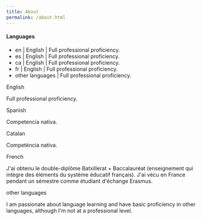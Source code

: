 ```yaml
---
title: About
permalink: /about.html
---
```


<h4>Languages</h4>

<ul>
  <li>en | English | <span class="black-75">Full professional proficiency.</span></li>
  <li>es | English | <span class="black-75">Full professional proficiency.</span></li>
  <li>ca | English | <span class="black-75">Full professional proficiency.</span></li>
  <li>fr | English | <span class="black-75">Full professional proficiency.</span></li>
  <li>other languages | <span class="black-75">Full professional proficiency.</span></li>
</ul>

<div class="contact">
  <p class="contact-title">English</p>
  <p>Full professional proficiency.</p>
</div>

<div class="contact">
  <p class="contact-title">Spanish</p>
  <p>Competencia nativa.</p>
</div>

<div class="contact">
  <p class="contact-title">Catalan</p>
  <p>Competència nativa.</p>
</div>

<div class="contact">
  <p class="contact-title">French</p>
  <p>J'ai obtenu le double-diplôme Batxillerat + Baccalauréat (enseignement qui intègre des éléments du système éducatif français). J'ai vécu en France pendant un sémestre comme étudiant d'échange Erasmus.</p>
</div>


<div class="contact">
  <p class="contact-title">other languages</p>
  <p>I am passionate about language learning and have basic proficiency in other languages, although I'm not at a professional level.</p>
</div>